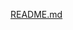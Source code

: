 
[README.md](https://github.com/njeruedwin/Car-Wash-Management-System-MERN-/files/7526839/README.md)
